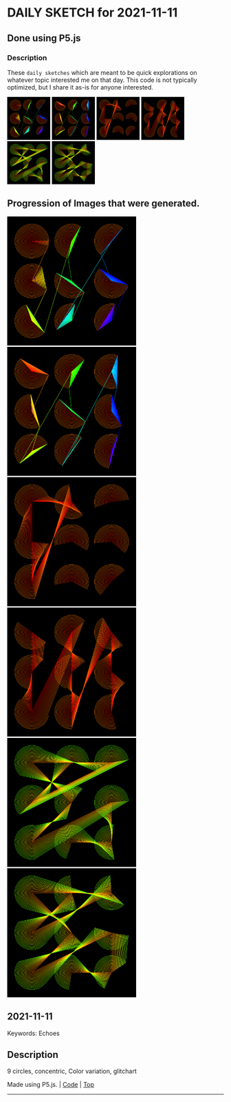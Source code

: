 # DAILY SKETCH for 2021-11-11

## Done using P5.js

### Description

These `daily sketches` which are meant to be quick explorations     on whatever topic interested me on that day. This code is not typically optimized, but I share it as-is     for anyone interested.

<img src = 'images/keep_2021-11-12-20-17-49.png' width = '100'> <img src = 'images/keep_2021-11-12-20-22-26.png' width = '100'> <img src = 'images/keep_2021-11-12-20-32-16.png' width = '100'> <img src = 'images/keep_2021-11-12-20-46-56.png' width = '100'> <img src = 'images/keep_2021-11-12-20-53-46.png' width = '100'> <img src = 'images/keep_2021-11-12-20-54-02.png' width = '100'> 

## Progression of Images that were generated.

<img src = 'images/keep_2021-11-12-20-17-49.png' width = '300'> 
<img src = 'images/keep_2021-11-12-20-22-26.png' width = '300'> 
<img src = 'images/keep_2021-11-12-20-32-16.png' width = '300'> 
<img src = 'images/keep_2021-11-12-20-46-56.png' width = '300'> 
<img src = 'images/keep_2021-11-12-20-53-46.png' width = '300'> 
<img src = 'images/keep_2021-11-12-20-54-02.png' width = '300'> 




## 2021-11-11
Keywords: Echoes
 

## Description 

 9 circles, concentric, Color variation, glitchart
 

Made using P5.js. | [Code](2021/2021-11-11/) | [Top](#daily-sketches) 

-----

